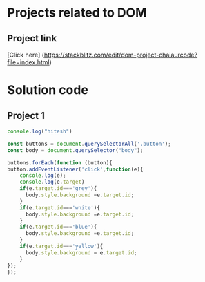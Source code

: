 # Projects related to DOM

## Project link
[Click here] (https://stackblitz.com/edit/dom-project-chaiaurcode?file=index.html)

# Solution code 

## Project 1 
```javascript
console.log("hitesh")

const buttons = document.querySelectorAll('.button');
const body = document.querySelector("body");

buttons.forEach(function (button){
button.addEventListener('click',function(e){
    console.log(e);
    console.log(e.target)
    if(e.target.id==='grey'){
      body.style.background =e.target.id;
    }
    if(e.target.id==='white'){
      body.style.background =e.target.id;
    }
    if(e.target.id==='blue'){
      body.style.background =e.target.id;
    }
    if(e.target.id==='yellow'){
      body.style.background = e.target.id;
    }
});
});

```
